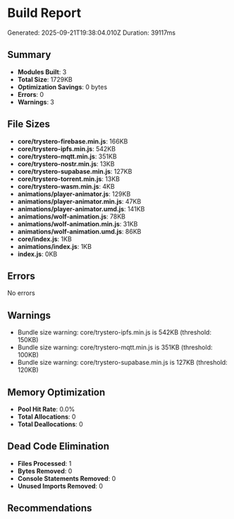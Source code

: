 # Build Report

Generated: 2025-09-21T19:38:04.010Z
Duration: 39117ms

## Summary

- **Modules Built**: 3
- **Total Size**: 1729KB
- **Optimization Savings**: 0 bytes
- **Errors**: 0
- **Warnings**: 3

## File Sizes

- **core/trystero-firebase.min.js**: 166KB
- **core/trystero-ipfs.min.js**: 542KB
- **core/trystero-mqtt.min.js**: 351KB
- **core/trystero-nostr.min.js**: 13KB
- **core/trystero-supabase.min.js**: 127KB
- **core/trystero-torrent.min.js**: 13KB
- **core/trystero-wasm.min.js**: 4KB
- **animations/player-animator.js**: 129KB
- **animations/player-animator.min.js**: 47KB
- **animations/player-animator.umd.js**: 141KB
- **animations/wolf-animation.js**: 78KB
- **animations/wolf-animation.min.js**: 31KB
- **animations/wolf-animation.umd.js**: 86KB
- **core/index.js**: 1KB
- **animations/index.js**: 1KB
- **index.js**: 0KB

## Errors

No errors

## Warnings

- Bundle size warning: core/trystero-ipfs.min.js is 542KB (threshold: 150KB)
- Bundle size warning: core/trystero-mqtt.min.js is 351KB (threshold: 100KB)
- Bundle size warning: core/trystero-supabase.min.js is 127KB (threshold: 120KB)

## Memory Optimization

- **Pool Hit Rate**: 0.0%
- **Total Allocations**: 0
- **Total Deallocations**: 0

## Dead Code Elimination

- **Files Processed**: 1
- **Bytes Removed**: 0
- **Console Statements Removed**: 0
- **Unused Imports Removed**: 0

## Recommendations


